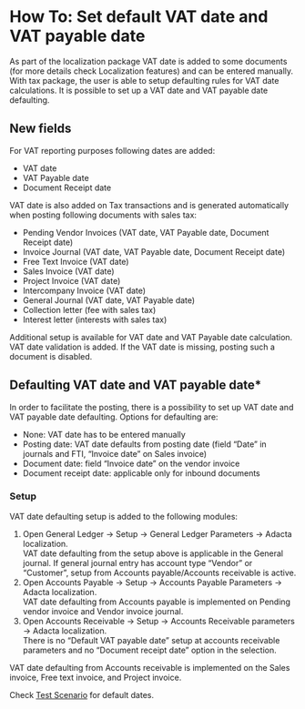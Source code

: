 # How To: Set default VAT date and VAT payable date

As part of the localization package VAT date is added to some documents (for more details check Localization features) and can be entered manually. With tax package, the user is able to setup defaulting rules for VAT date calculations. It is possible to set up a VAT date and VAT payable date defaulting. 

## New fields

For VAT reporting purposes following dates are added:
   - VAT date
   - VAT Payable date
   - Document Receipt date

VAT date is also added on Tax transactions and is generated automatically when posting following documents with sales tax:
   - Pending Vendor Invoices (VAT date, VAT Payable date, Document Receipt date)
   - Invoice Journal (VAT date, VAT Payable date, Document Receipt date)
   - Free Text Invoice (VAT date)
   - Sales Invoice (VAT date)
   - Project Invoice (VAT date)
   - Intercompany Invoice (VAT date)
   - General Journal (VAT date, VAT Payable date)
   - Collection letter (fee with sales tax)
   - Interest letter (interests with sales tax)

Additional setup is available for VAT date and VAT Payable date calculation. VAT date validation is added. If the VAT date is missing, posting such a document is disabled.  

## Defaulting VAT date and VAT payable date*

In order to facilitate the posting, there is a possibility to set up VAT date and VAT payable date defaulting. Options for defaulting are:
   - None: VAT date has to be entered manually
   - Posting date: VAT date defaults from posting date (field “Date” in journals and FTI, “Invoice date” on Sales invoice)
   - Document date: field “Invoice date” on the vendor invoice 
   - Document receipt date: applicable only for inbound documents

### Setup

VAT date defaulting setup is added to the following modules: 
1. Open General Ledger -> Setup -> General Ledger Parameters -> Adacta localization.<br>
    VAT date defaulting from the setup above is applicable in the General journal. If general journal entry has account type “Vendor” or “Customer”, setup from Accounts payable/Accounts receivable is active.
2. Open Accounts Payable -> Setup -> Accounts Payable Parameters -> Adacta localization.<br>
    VAT date defaulting from Accounts payable is implemented on Pending vendor invoice and Vendor invoice journal.
3. Open Accounts Receivable -> Setup -> Accounts Receivable parameters -> Adacta localization.<br>
    There is no “Default VAT payable date” setup at accounts receivable parameters and no “Document receipt date” option in the selection. 
 
VAT date defaulting from Accounts receivable is implemented on the Sales invoice, Free text invoice, and Project invoice. 

Check [Test Scenario](VAT-Date-Test-Scenario.zip) for default dates.
